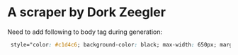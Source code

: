 # A scraper by Dork Zeegler

Need to add following to body tag during generation:

```css
 style="color: #c1d4c6; background-color: black; max-width: 650px; margin-left: auto; margin-right: auto; font: 1.05rem Arial"
```
